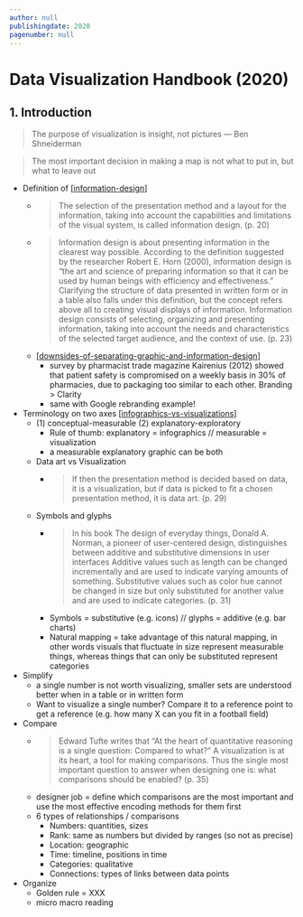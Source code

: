 ```yaml
---
author: null
publishingdate: 2020
pagenumber: null
---
```


# Data Visualization Handbook (2020)

## 1. Introduction

> The purpose of visualization is insight, not pictures 
> — Ben Shneiderman

> The most important decision in making a map is not what to put in, but what to leave out

- Definition of [[information-design]]
  - > The selection of the presentation method and a layout for the information, taking into account the capabilities and limitations of the visual system, is called information design. (p. 20)
  - > Information design is about presenting information in the clearest way possible. According to the definition suggested by the researcher Robert E. Horn (2000), information design is “the art and science of preparing information so that it can be used by human beings with efficiency and effectiveness.” Clarifying the structure of data presented in written form or in a table also falls under this definition, but the concept refers above all to creating visual displays of information. Information design consists of selecting, organizing and presenting information, taking into account the needs and characteristics of the selected target audience, and the context of use. (p. 23)
  - [[downsides-of-separating-graphic-and-information-design]]
    - survey by pharmacist trade magazine Kairenius (2012) showed that patient safety is compromised on a weekly basis in 30% of pharmacies, due to packaging too similar to each other. Branding > Clarity
    - same with Google rebranding example!
- Terminology on two axes [[infographics-vs-visualizations]]
  - (1) conceptual-measurable (2) explanatory-exploratory
    - Rule of thumb: explanatory = infographics // measurable = visualization
    - a measurable explanatory graphic can be both
  - Data art vs Visualization
    - > If then the presentation method is decided based on data, it is a visualization, but if data is picked to fit a chosen presentation method, it is data art. (p. 29)
  - Symbols and glyphs
    - > In his book The design of everyday things, Donald A. Norman, a pioneer of user-centered design, distinguishes between additive and substitutive dimensions in user interfaces Additive values such as length can be changed incrementally and are used to indicate varying amounts of something. Substitutive values such as color hue cannot be changed in size but only substituted for another value and are used to indicate categories. (p. 31)
    - Symbols = substitutive (e.g. icons) // glyphs = additive (e.g. bar charts)
    - Natural mapping = take advantage of this natural mapping, in other words visuals that fluctuate in size represent measurable things, whereas things that can only be substituted represent categories
- Simplify
  - a single number is not worth visualizing, smaller sets are understood better when in a table or in written form
  - Want to visualize a single number? Compare it to a reference point to get a reference (e.g. how many X can you fit in a football field)
- Compare
  - > Edward Tufte writes that “At the heart of quantitative reasoning is a single question: Compared to what?” A visualization is at its heart, a tool for making comparisons. Thus the single most important question to answer when designing one is: what comparisons should be enabled? (p. 35)
  - designer job = define which comparisons are the most important and use the most effective encoding methods for them first
  - 6 types of relationships / comparisons
    - Numbers: quantities, sizes
    - Rank: same as numbers but divided by ranges (so not as precise)
    - Location: geographic
    - Time: timeline, positions in time
    - Categories: qualitative
    - Connections: types of links between data points
- Organize
  - Golden rule = XXX
  - micro macro reading

[//begin]: # "Autogenerated link references for markdown compatibility"
[information-design]: ../3-literature/information-design "Information Design"
[downsides-of-separating-graphic-and-information-design]: ../3-literature/downsides-of-separating-graphic-and-information-design "Downsides of Separating Graphic and Information Design"
[infographics-vs-visualizations]: ../3-literature/infographics-vs-visualizations "Infographics vs Visualizations"
[//end]: # "Autogenerated link references"